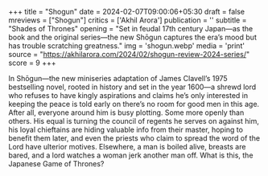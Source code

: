 +++
title = "Shogun"
date = 2024-02-07T09:00:06+05:30
draft = false
mreviews = ["Shogun"]
critics = ['Akhil Arora']
publication = ''
subtitle = "Shades of Thrones"
opening = "Set in feudal 17th century Japan—as the book and the original series—the new Shōgun captures the era’s mood but has trouble scratching greatness."
img = 'shogun.webp'
media = 'print'
source = "https://akhilarora.com/2024/02/shogun-review-2024-series/"
score = 9
+++

In Shōgun—the new miniseries adaptation of James Clavell’s 1975 bestselling novel, rooted in history and set in the year 1600—a shrewd lord who refuses to have kingly aspirations and claims he’s only interested in keeping the peace is told early on there’s no room for good men in this age. After all, everyone around him is busy plotting. Some more openly than others. His equal is turning the council of regents he serves on against him, his loyal chieftains are hiding valuable info from their master, hoping to benefit them later, and even the priests who claim to spread the word of the Lord have ulterior motives. Elsewhere, a man is boiled alive, breasts are bared, and a lord watches a woman jerk another man off. What is this, the Japanese Game of Thrones?
